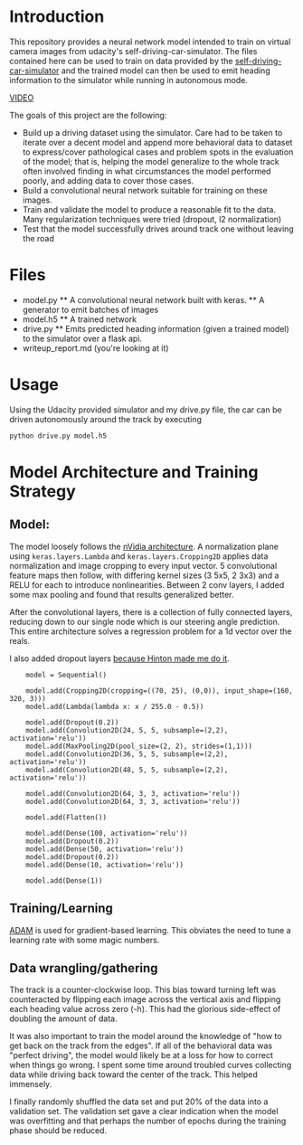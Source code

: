 # Introduction

This repository provides a neural network model intended to train on virtual camera images
from udacity's self-driving-car-simulator. The files contained here can be used to
train on data provided by the [self-driving-car-simulator](https://github.com/udacity/self-driving-car-sim)
and the trained model can then be used to emit heading information to the simulator while
running in autonomous mode.

[VIDEO](https://www.youtube.com/watch?v=Fk0ysUuZ9as)


The goals of this project are the following:
* Build up a driving dataset using the simulator. Care had to be taken to iterate over a decent model and
    append more behavioral data to dataset to express/cover pathological cases and problem spots in the
    evaluation of the model; that is, helping the model generalize to the whole track often involved
    finding in what circumstances the model performed poorly, and adding data to cover those cases.
* Build a convolutional neural network suitable for training on these images.
* Train and validate the model to produce a reasonable fit to the data.
    Many regularization techniques were tried (dropout, l2 normalization)
* Test that the model successfully drives around track one without leaving the road


# Files
  * model.py
    ** A convolutional neural network built with keras.
    ** A generator to emit batches of images
  * model.h5
    ** A trained network
  * drive.py
    ** Emits predicted heading information (given a trained model)
       to the simulator over a flask api.
  * writeup_report.md (you're looking at it)


# Usage
Using the Udacity provided simulator and my drive.py file, the car can be driven autonomously around the track by executing 
```sh
python drive.py model.h5
```

# Model Architecture and Training Strategy

## Model:

The model loosely follows the [nVidia architecture](https://arxiv.org/pdf/1604.07316.pdf).
A normalization plane using `keras.layers.Lambda` and `keras.layers.Cropping2D` applies
data normalization and image cropping to every input vector. 5 convolutional feature maps
then follow, with differing kernel sizes (3 5x5, 2 3x3) and a RELU for each to introduce
nonlinearities. Between 2 conv layers, I added some max pooling and found that results
generalized better.

After the convolutional layers, there is a collection of fully connected layers, reducing
down to our single node which is our steering angle prediction. This entire architecture
solves a regression problem for a 1d vector over the reals.

I also added dropout layers [because Hinton made me do it](https://www.cs.toronto.edu/~hinton/absps/JMLRdropout.pdf).

```
    model = Sequential()

    model.add(Cropping2D(cropping=((70, 25), (0,0)), input_shape=(160, 320, 3)))
    model.add(Lambda(lambda x: x / 255.0 - 0.5))

    model.add(Dropout(0.2))
    model.add(Convolution2D(24, 5, 5, subsample=(2,2),  activation='relu'))
    model.add(MaxPooling2D(pool_size=(2, 2), strides=(1,1)))
    model.add(Convolution2D(36, 5, 5, subsample=(2,2), activation='relu'))
    model.add(Convolution2D(48, 5, 5, subsample=(2,2), activation='relu'))

    model.add(Convolution2D(64, 3, 3, activation='relu'))
    model.add(Convolution2D(64, 3, 3, activation='relu'))

    model.add(Flatten())

    model.add(Dense(100, activation='relu'))
    model.add(Dropout(0.2))
    model.add(Dense(50, activation='relu'))
    model.add(Dropout(0.2))
    model.add(Dense(10, activation='relu'))

    model.add(Dense(1))
```

## Training/Learning

[ADAM](https://arxiv.org/abs/1412.6980v8) is used for gradient-based learning. This obviates
the need to tune a learning rate with some magic numbers.

## Data wrangling/gathering

The track is a counter-clockwise loop. This bias toward turning left was counteracted
by flipping each image across the vertical axis and flipping each heading value
across zero (-h). This had the glorious side-effect of doubling the amount of data.

It was also important to train the model around the knowledge of "how to get back on
the track from the edges". If all of the behavioral data was "perfect driving", the model
would likely be at a loss for how to correct when things go wrong. I spent some time around
troubled curves collecting data while driving back toward the center of the track. This helped
immensely.

I finally randomly shuffled the data set and put 20% of the data into a validation set. 
The validation set gave a clear indication when the model was overfitting and that
perhaps the number of epochs during the training phase should be reduced.
